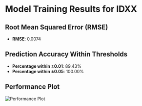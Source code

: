 # Model Training Results for IDXX

## Root Mean Squared Error (RMSE)
- **RMSE**: 0.0074

## Prediction Accuracy Within Thresholds
- **Percentage within ±0.01**: 89.43%
- **Percentage within ±0.05**: 100.00%

## Performance Plot
![Performance Plot](../imgs/IDXX.png)
